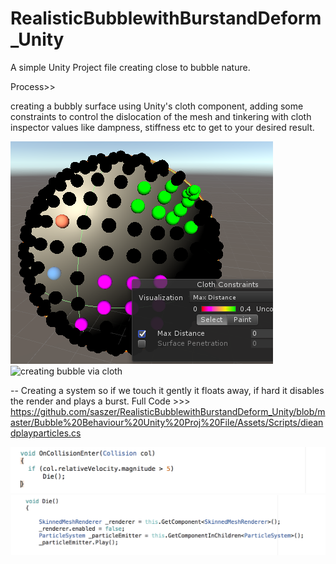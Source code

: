 # RealisticBubblewithBurstandDeform_Unity

A simple Unity Project file creating close to bubble nature.

Process>> 

creating a bubbly surface using Unity's cloth component, adding some constraints to control the dislocation of the mesh and tinkering with cloth inspector values like dampness, stiffness etc to get to your desired result.

![creating bubble via cloth](readmepictures/creating-cloth.jpg)
![creating bubble via cloth](readmepictures/spheredclothmesh.gif)

-- Creating a system so if we touch it gently it floats away, if hard it disables the render and plays a burst. 
Full Code  >>> https://github.com/saszer/RealisticBubblewithBurstandDeform_Unity/blob/master/Bubble%20Behaviour%20Unity%20Proj%20File/Assets/Scripts/dieandplayparticles.cs

![creating bubble via cloth](readmepictures/code1.jpg)
![creating bubble via cloth](readmepictures/code2.jpg)
